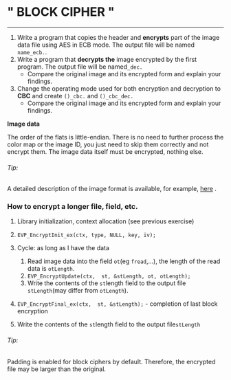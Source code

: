 # " BLOCK CIPHER "

------------------------------------------------------------------------------------

1.  Write a program that copies the header and **encrypts** part of the image data file using AES in ECB mode. The output file will be named `name_ecb.`.
2.  Write a program that **decrypts the** image encrypted by the first program. The output file will be named`_dec.`
    -   Compare the original image and its encrypted form and explain your findings.
3.  Change the operating mode used for both encryption and decryption to **CBC** and create `()_cbc.` and `()_cbc_dec.`
    -   Compare the original image and its encrypted form and explain your findings.


**Image data**

The order of the flats is little-endian. There is no need to further process the color map or the image ID, you just need to skip them correctly and not encrypt them. The image data itself must be encrypted, nothing else.

###### Tip:

A detailed description of the image format is available, for example, [here](http://www.paulbourke.net/dataformats/tga/) .

### How to encrypt a longer file, field, etc.

1.  Library initialization, context allocation (see previous exercise)
2.  `EVP_EncryptInit_ex(ctx, type, NULL, key, iv);`
3.  Cycle: as long as I have the data
    1.  Read image data into the field `ot`(eg `fread`,…), the length of the read data is `otLength`.
    2.  `EVP_EncryptUpdate(ctx,  st, &stLength, ot, otLength);`
    3.  Write the contents of the `st`length field to the output file `stLength`(may differ from `otLength`).

4.  `EVP_EncryptFinal_ex(ctx,  st, &stLength);` - completion of last block encryption
5.  Write the contents of the `st`length field to the output file`stLength`

###### Tip:

Padding is enabled for block ciphers by default. Therefore, the encrypted file may be larger than the original.
